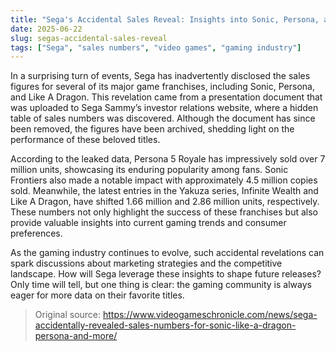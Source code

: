 ```yaml
---
title: "Sega's Accidental Sales Reveal: Insights into Sonic, Persona, and More"
date: 2025-06-22
slug: segas-accidental-sales-reveal
tags: ["Sega", "sales numbers", "video games", "gaming industry"]
---
```


In a surprising turn of events, Sega has inadvertently disclosed the sales figures for several of its major game franchises, including Sonic, Persona, and Like A Dragon. This revelation came from a presentation document that was uploaded to Sega Sammy’s investor relations website, where a hidden table of sales numbers was discovered. Although the document has since been removed, the figures have been archived, shedding light on the performance of these beloved titles.

According to the leaked data, Persona 5 Royale has impressively sold over 7 million units, showcasing its enduring popularity among fans. Sonic Frontiers also made a notable impact with approximately 4.5 million copies sold. Meanwhile, the latest entries in the Yakuza series, Infinite Wealth and Like A Dragon, have shifted 1.66 million and 2.86 million units, respectively. These numbers not only highlight the success of these franchises but also provide valuable insights into current gaming trends and consumer preferences.

As the gaming industry continues to evolve, such accidental revelations can spark discussions about marketing strategies and the competitive landscape. How will Sega leverage these insights to shape future releases? Only time will tell, but one thing is clear: the gaming community is always eager for more data on their favorite titles.

> Original source: https://www.videogameschronicle.com/news/sega-accidentally-revealed-sales-numbers-for-sonic-like-a-dragon-persona-and-more/